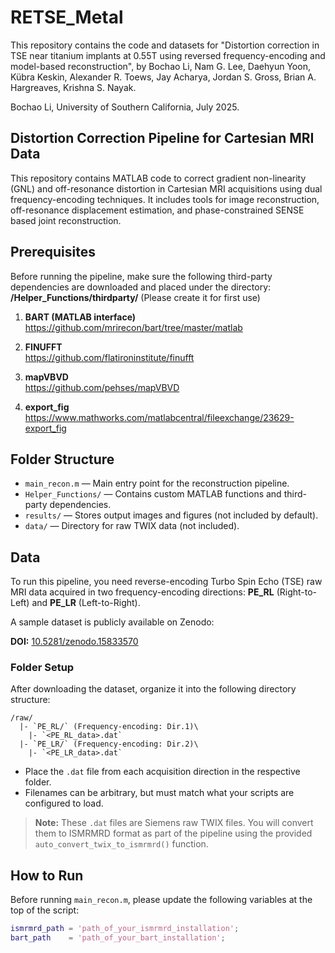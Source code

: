 # RETSE_Metal
This repository contains the code and datasets for "Distortion correction in TSE near titanium implants at 0.55T using reversed frequency-encoding and model-based reconstruction", by Bochao Li, Nam G. Lee, Daehyun Yoon, Kübra Keskin, Alexander R. Toews, Jay Acharya, Jordan S. Gross, Brian A. Hargreaves, Krishna S. Nayak.

Bochao Li, University of Southern California, July 2025.
## Distortion Correction Pipeline for Cartesian MRI Data

This repository contains MATLAB code to correct gradient non-linearity (GNL) and off-resonance distortion in Cartesian MRI acquisitions using dual frequency-encoding techniques. It includes tools for image reconstruction, off-resonance displacement estimation, and phase-constrained SENSE based joint reconstruction.

## Prerequisites

Before running the pipeline, make sure the following third-party dependencies are downloaded and placed under the directory: **/Helper_Functions/thirdparty/** (Please create it for first use)
1. **BART (MATLAB interface)**  
   https://github.com/mrirecon/bart/tree/master/matlab

2. **FINUFFT**  
   https://github.com/flatironinstitute/finufft

3. **mapVBVD**  
   https://github.com/pehses/mapVBVD

4. **export_fig**  
   https://www.mathworks.com/matlabcentral/fileexchange/23629-export_fig

## Folder Structure

- `main_recon.m` — Main entry point for the reconstruction pipeline.
- `Helper_Functions/` — Contains custom MATLAB functions and third-party dependencies.
- `results/` — Stores output images and figures (not included by default).
- `data/` — Directory for raw TWIX data (not included).

## Data

To run this pipeline, you need reverse-encoding Turbo Spin Echo (TSE) raw MRI data acquired in two frequency-encoding directions: **PE_RL** (Right-to-Left) and **PE_LR** (Left-to-Right).

A sample dataset is publicly available on Zenodo:

**DOI:** [10.5281/zenodo.15833570](https://doi.org/10.5281/zenodo.15833570)

### Folder Setup

After downloading the dataset, organize it into the following directory structure:
```
/raw/
  |- `PE_RL/` (Frequency-encoding: Dir.1)\
    |- `<PE_RL_data>.dat`
  |- `PE_LR/` (Frequency-encoding: Dir.2)\
    |- `<PE_LR_data>.dat`
```
- Place the `.dat` file from each acquisition direction in the respective folder.
- Filenames can be arbitrary, but must match what your scripts are configured to load.

> **Note:** These `.dat` files are Siemens raw TWIX files. You will convert them to ISMRMRD format as part of the pipeline using the provided `auto_convert_twix_to_ismrmrd()` function.


## How to Run

Before running `main_recon.m`, please update the following variables at the top of the script:

```matlab
ismrmrd_path = 'path_of_your_ismrmrd_installation';
bart_path    = 'path_of_your_bart_installation';